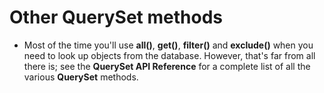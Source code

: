 # Other QuerySet methods

- Most of the time you'll use **all()**, **get()**, **filter()** and **exclude()** when you need to look up objects from the database. However, that's far from all there is; see the **QuerySet API Reference** for a complete list of all the various **QuerySet** methods.
